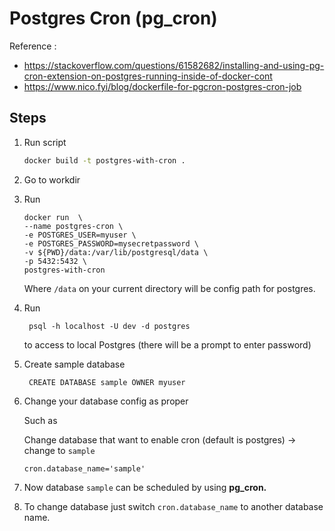 # Postgres Cron (pg_cron)

Reference :

- https://stackoverflow.com/questions/61582682/installing-and-using-pg-cron-extension-on-postgres-running-inside-of-docker-cont
- https://www.nico.fyi/blog/dockerfile-for-pgcron-postgres-cron-job

## Steps

1. Run script

   ```sh
   docker build -t postgres-with-cron .
   ```

2. Go to workdir

3. Run

   ```
   docker run  \
   --name postgres-cron \
   -e POSTGRES_USER=myuser \
   -e POSTGRES_PASSWORD=mysecretpassword \
   -v ${PWD}/data:/var/lib/postgresql/data \
   -p 5432:5432 \
   postgres-with-cron
   ```

   Where `/data` on your current directory will be config path for postgres.

4. Run

   ```
    psql -h localhost -U dev -d postgres
   ```

   to access to local Postgres (there will be a prompt to enter password)

5. Create sample database

   ```
    CREATE DATABASE sample OWNER myuser
   ```

6. Change your database config as proper

   Such as

   Change database that want to enable cron (default is postgres) -> change to `sample`

   ```
   cron.database_name='sample'
   ```

7. Now database `sample` can be scheduled by using **pg_cron.**

8. To change database just switch `cron.database_name` to another database name.
